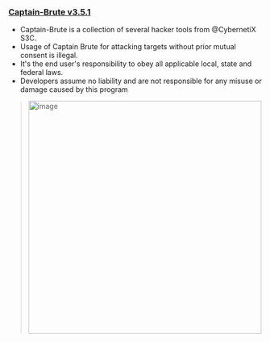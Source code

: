 ### [Captain-Brute v3.5.1](https://github.com/CybernetiX-S3C/Captain-Brute)
  - Captain-Brute is a collection of several hacker tools from @CybernetiX S3C.
  - Usage of Captain Brute for attacking targets without prior mutual consent is illegal. 
  - It's the end user's responsibility to obey all applicable local, state and federal laws. 
  - Developers assume no liability and are not responsible for any misuse or damage caused by this program
  > <img width="462" alt="image" src="https://user-images.githubusercontent.com/51442719/181038248-c39fa34e-6eaa-4645-85a6-6e593970b8e0.png">
